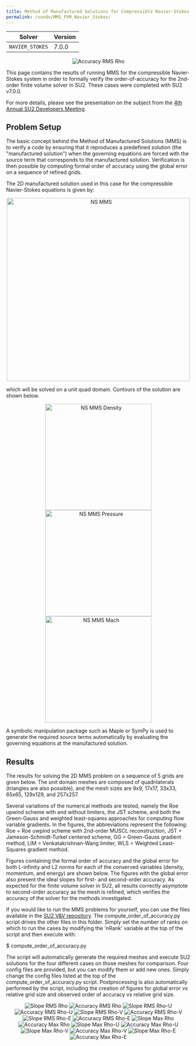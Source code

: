 ```yaml
---
title: Method of Manufactured Solutions for Compressible Navier-Stokes
permalink: /vandv/MMS_FVM_Navier_Stokes/
---
```


| Solver | Version |
| --- | --- |
| `NAVIER_STOKES`| 7.0.0 |

<p align="center">
<img src="/vandv_files/FVM_Navier_Stokes/images/accuracy_rms_rho.png" alt="Accuracy RMS Rho" />
</p>

This page contains the results of running MMS for the compressible Navier-Stokes system in order to formally verify the order-of-accuracy for the 2nd-order finite volume solver in SU2. These cases were completed with SU2 v7.0.0.

For more details, please see the presentation on the subject from the [4th Annual SU2 Developers Meeting](https://su2foundation.org/wp-content/uploads/2019/05/SU2_Verification_EdwinTom.pdf). 

## Problem Setup

The basic concept behind the Method of Manufactured Solutions (MMS) is to verify a code by ensuring that it reproduces a predefined solution (the "manufactured solution") when the governing equations are forced with the source term that corresponds to the manufactured solution. Verification is then possible by computing formal order of accuracy using the global error on a sequence of refined grids.

The 2D manufactured solution used in this case for the compressible Navier-Stokes equations is given by:

<p align="center">
<img src="/vandv_files/FVM_Navier_Stokes/images/ns_mms.png" alt="NS MMS" width="500"/>
</p>

which will be solved on a unit quad domain. Contours of the solution are shown below.

<p align="center">
<img src="/vandv_files/FVM_Navier_Stokes/images/ns_mms_density.png" alt="NS MMS Density" width="290"/>
<img src="/vandv_files/FVM_Navier_Stokes/images/ns_mms_pressure.png" alt="NS MMS Pressure" width="290"/>
<img src="/vandv_files/FVM_Navier_Stokes/images/ns_mms_mach.png" alt="NS MMS Mach" width="290"/>
</p>

A symbolic manipulation package such as Maple or SymPy is used to generate the required source terms automatically by evaluating the governing equations at the manufactured solution.

## Results

The results for solving the 2D MMS problem on a sequence of 5 grids are given below. The unit domain meshes are composed of quadrilaterals (triangles are also possible), and the mesh sizes are 9x9, 17x17, 33x33, 65x65, 129x129, and 257x257. 

Several variations of the numerical methods are tested, namely the Roe upwind scheme with and without limiters, the JST scheme, and both the Green-Gauss and weighted least-squares approaches for computing flow variable gradients. In the figures, the abbreviations represent the following: Roe = Roe uwpind scheme with 2nd-order MUSCL reconstruction, JST = Jameson-Schmidt-Turkel centered scheme, GG = Green-Gauss gradient method, LIM = Venkatakrishnan-Wang limiter, WLS = Weighted Least-Squares gradient method.

Figures containing the formal order of accuracy and the global error for both L-infinity and L2 norms for each of the conserved variables (density, momentum, and energy) are shown below. The figures with the global error also present the ideal slopes for first- and second-order accuracy. As expected for the finite volume solver in SU2, all results correctly asymptote to second-order accuracy as the mesh is refined, which verifies the accuracy of the solver for the methods investigated.

If you would like to run the MMS problems for yourself, you can use the files available in the [SU2 V&V repository](https://github.com/su2code/VandV/tree/master/mms/fvm_navierstokes). The compute_order_of_accuracy.py script drives the other files in this folder. Simply set the number of ranks on which to run the cases by modifying the 'nRank' variable at the top of the script and then execute with:

$ compute_order_of_accuracy.py

The script will automatically generate the required meshes and execute SU2 solutions for the four different cases on those meshes for comparison. Four config files are provided, but you can modify them or add new ones. Simply change the config files listed at the top of the compute_order_of_accuracy.py script. Postprocessing is also automatically performed by the script, including the creation of figures for global error vs relative grid size and observed order of accuracy vs relative grid size.

<p align="center">
<img src="/vandv_files/FVM_Navier_Stokes/images/slope_rms_rho.png" alt="Slope RMS Rho" />
<img src="/vandv_files/FVM_Navier_Stokes/images/accuracy_rms_rho.png" alt="Accuracy RMS Rho" />
<img src="/vandv_files/FVM_Navier_Stokes/images/slope_rms_rhou.png" alt="Slope RMS Rho-U" />
<img src="/vandv_files/FVM_Navier_Stokes/images/accuracy_rms_rhou.png" alt="Accuracy RMS Rho-U" />
<img src="/vandv_files/FVM_Navier_Stokes/images/slope_rms_rhov.png" alt="Slope RMS Rho-V" />
<img src="/vandv_files/FVM_Navier_Stokes/images/accuracy_rms_rhov.png" alt="Accuracy RMS Rho-V" />
<img src="/vandv_files/FVM_Navier_Stokes/images/slope_rms_rhoe.png" alt="Slope RMS Rho-E" />
<img src="/vandv_files/FVM_Navier_Stokes/images/accuracy_rms_rhoe.png" alt="Accuracy RMS Rho-E" />
<img src="/vandv_files/FVM_Navier_Stokes/images/slope_max_rho.png" alt="Slope Max Rho" />
<img src="/vandv_files/FVM_Navier_Stokes/images/accuracy_max_rho.png" alt="Accuracy Max Rho" />
<img src="/vandv_files/FVM_Navier_Stokes/images/slope_max_rhou.png" alt="Slope Max Rho-U" />
<img src="/vandv_files/FVM_Navier_Stokes/images/accuracy_max_rhou.png" alt="Accuracy Max Rho-U" />
<img src="/vandv_files/FVM_Navier_Stokes/images/slope_max_rhov.png" alt="Slope Max Rho-V" />
<img src="/vandv_files/FVM_Navier_Stokes/images/accuracy_max_rhov.png" alt="Accuracy Max Rho-V" />
<img src="/vandv_files/FVM_Navier_Stokes/images/slope_max_rhoe.png" alt="Slope Max Rho-E" />
<img src="/vandv_files/FVM_Navier_Stokes/images/accuracy_max_rhoe.png" alt="Accuracy Max Rho-E" />
</p>

